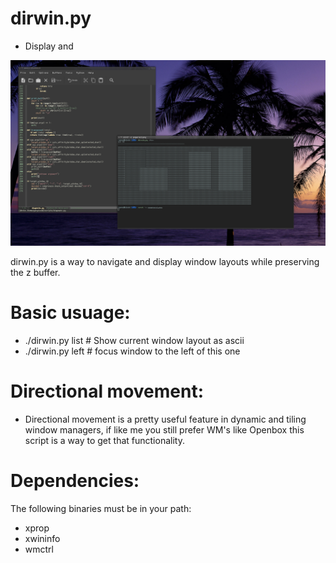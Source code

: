 # dirwin.py
* Display and 

[![N|Solid](/screenshot.png)]("a")

dirwin.py is a way to navigate and display window layouts while preserving the z buffer.

# Basic usuage:
- ./dirwin.py list # Show current window layout as ascii
- ./dirwin.py left  # focus window to the left of this one

# Directional movement:
- Directional movement is a pretty useful feature in dynamic and tiling window managers, if like me you still prefer WM's like Openbox this script is a way to get that functionality.

# Dependencies:
The following binaries must be in your path:
- xprop
- xwininfo
- wmctrl
